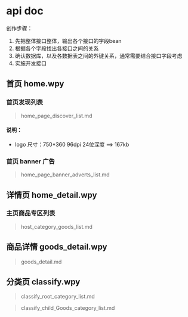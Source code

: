 # api doc

创作步骤：

1. 先把整体接口整体，输出各个接口的字段bean
2. 根据各个字段找出各接口之间的关系
3. 确认数据库，以及各数据表之间的外键关系，通常需要结合接口字段考虑
4. 实施开发接口

## 首页 home.wpy

### 首页发现列表

> home_page_discover_list.md

#### 说明：

+ logo 尺寸：750*360 96dpi 24位深度 ==> 167kb


### 首页 banner 广告

> home_page_banner_adverts_list.md

## 详情页 home_detail.wpy

### 主页商品专区列表

> host_category_goods_list.md

## 商品详情 goods_detail.wpy

> goods_detail.md

## 分类页 classify.wpy

> classify_root_category_list.md

> classify_child_Goods_category_list.md


